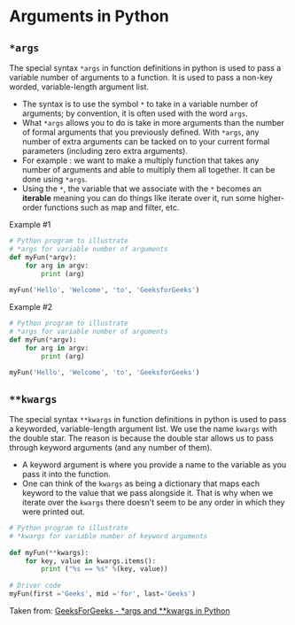 # Arguments in Python

## `*args`

The special syntax `*args` in function definitions in python is used to pass a variable number of arguments to a function. It is used to pass a non-key worded, variable-length argument list.

- The syntax is to use the symbol `*` to take in a variable number of arguments; by convention, it is often used with the word `args`.
- What `*args` allows you to do is take in more arguments than the number of formal arguments that you previously defined. With `*args`, any number of extra arguments can be tacked on to your current formal parameters (including zero extra arguments).
- For example : we want to make a multiply function that takes any number of arguments and able to multiply them all together. It can be done using `*args`.
- Using the `*`, the variable that we associate with the `*` becomes an **iterable** meaning you can do things like iterate over it, run some higher-order functions such as map and filter, etc.

Example #1

```Python
# Python program to illustrate 
# *args for variable number of arguments
def myFun(*argv):
    for arg in argv:
        print (arg)
   
myFun('Hello', 'Welcome', 'to', 'GeeksforGeeks')
```

Example #2

```Python
# Python program to illustrate 
# *args for variable number of arguments
def myFun(*argv):
    for arg in argv:
        print (arg)
   
myFun('Hello', 'Welcome', 'to', 'GeeksforGeeks')
```

## `**kwargs`

The special syntax `**kwargs` in function definitions in python is used to pass a keyworded, variable-length argument list. We use the name `kwargs` with the double star. The reason is because the double star allows us to pass through keyword arguments (and any number of them).

- A keyword argument is where you provide a name to the variable as you pass it into the function.
- One can think of the `kwargs` as being a dictionary that maps each keyword to the value that we pass alongside it. That is why when we iterate over the `kwargs` there doesn’t seem to be any order in which they were printed out.

```Python
# Python program to illustrate 
# *kwargs for variable number of keyword arguments
 
def myFun(**kwargs):
    for key, value in kwargs.items():
        print ("%s == %s" %(key, value))
 
# Driver code
myFun(first ='Geeks', mid ='for', last='Geeks')   
```

Taken from: [GeeksForGeeks - *args and **kwargs in Python](https://www.geeksforgeeks.org/args-kwargs-python/)
